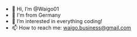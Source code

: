 - 👋 Hi, I’m @Waigo01
- 🍺 I'm from Germany
- 👀 I’m interested in everything coding!
- 📫 How to reach me: waigo.business@gmail.com

<!---
Waigo01/Waigo01 is a ✨ special ✨ repository because its `README.md` (this file) appears on your GitHub profile.
You can click the Preview link to take a look at your changes.
--->
